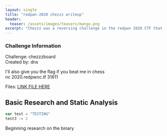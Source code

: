 ```yaml
---
layout: single
title: "redpwn-2020 chezzz writeup"
header:
  teaser: /assets/images/teasers/mango.png
excerpt: "Chezzz was a reversing challenge in the redpwn 2020 CTF that involved z3 to solve math issues."
---
```


### Challenge Information

Challenge: chezzzboard  
Created by: dns  

I'll also give you the flag if you beat me in chess  
nc 2020.redpwnc.tf 31611

Files: [LINK FILE HERE](/assets/files/chezzz)

## Basic Research and Static Analysis

```go
var test = "TESTING"
test3 := 2
```

Beginning research on the binary